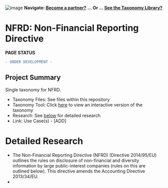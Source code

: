 ![image](https://user-images.githubusercontent.com/112073913/188821900-0c411acf-fbdd-4163-adc9-3ba4e2be78df.png)
**Navigate: [Become a partner?](https://github.com/OS-SFT/06-COLLABORATORS-PARTNERS)**
**... Or ... [See the Taxonomy Library?](https://github.com/orgs/OS-SFT/projects/2)**

# NFRD: Non-Financial Reporting Directive

**PAGE STATUS**
```diff
- UNDER DEVELOPMENT -
```

## Project Summary

Single taxonomy for NFRD.
- Taxonomy Files: See files within this repository
- Taxonomy Tool: Click [here](https://os-sft.solidatus.com/viewer/share/iQ4vv1ldeMQxLB98pnYQr3WZr1vDC4Pi) to view an interactive version of the taxonomy
- Research: See [below](https://github.com/OS-SFT/Taxonomy-Mappings-Library/blob/NFRD-branch-221201/Single%20Taxonomies/NFRD/Readme.md#detailed-research) for detailed research
- Link: Use Case(s) - [ADD]


# Detailed Research

-	The Non-Financial Reporting Directive (NFRD) (Directive 2014/95/EU) outlines the rules on disclosure of non-financial and diversity information by large public-interest companies (rules on this are outlined below). This directive amends the Accounting Directive 2013/34/EU. 
-	

